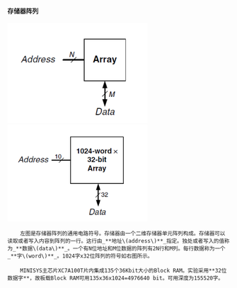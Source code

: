 #### 存储器阵列

![](/assets/p1.5.png)![](/assets/p1.6.png)

        左图是存储器阵列的通用电路符号。存储器由一个二维存储器单元阵列构成。存储器可以读取或者写入内容到阵列的一行。这行由_**地址\(address\)**_指定。独处或者写入的值称为_**数据\(data\)**_。一个有N位地址和M位数据的阵列有2N行和M列。每行数据称为一个_**字\(word\)**_。1024字x32位阵列的符号如右图所示。

        MINISYS主芯片XC7A100T片内集成135个36Kbit大小的Block RAM。实验采用**32位数据字**，故板载Block RAM可用135x36x1024=4976640 bit。可用深度为155520字。

